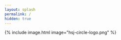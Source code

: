 ```yaml
---
layout: splash
permalink: /
hidden: true 
---
```


{% include image.html image="hsj-circle-logo.png" %}
